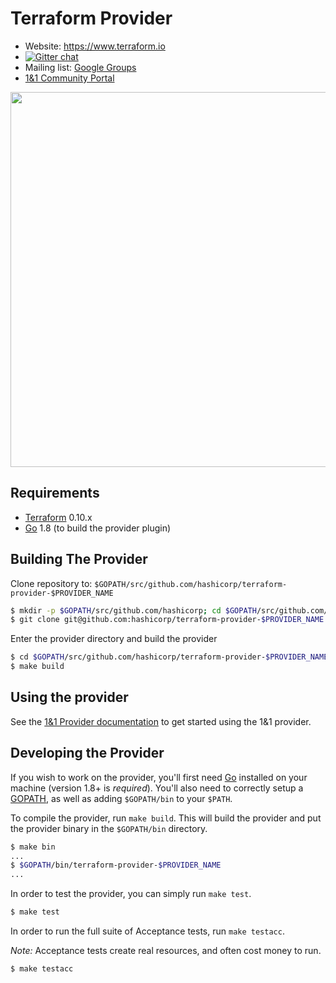 Terraform Provider
==================

- Website: https://www.terraform.io
- [![Gitter chat](https://badges.gitter.im/hashicorp-terraform/Lobby.png)](https://gitter.im/hashicorp-terraform/Lobby)
- Mailing list: [Google Groups](http://groups.google.com/group/terraform-tool)
- [1&1 Community Portal](https://www.1and1.com/cloud-community/)

<img src="https://cdn.rawgit.com/hashicorp/terraform-website/master/content/source/assets/images/logo-hashicorp.svg" width="600px">

Requirements
------------

-	[Terraform](https://www.terraform.io/downloads.html) 0.10.x
-	[Go](https://golang.org/doc/install) 1.8 (to build the provider plugin)

Building The Provider
---------------------

Clone repository to: `$GOPATH/src/github.com/hashicorp/terraform-provider-$PROVIDER_NAME`

```sh
$ mkdir -p $GOPATH/src/github.com/hashicorp; cd $GOPATH/src/github.com/hashicorp
$ git clone git@github.com:hashicorp/terraform-provider-$PROVIDER_NAME
```

Enter the provider directory and build the provider

```sh
$ cd $GOPATH/src/github.com/hashicorp/terraform-provider-$PROVIDER_NAME
$ make build
```

Using the provider
----------------------
See the [1&1 Provider documentation](https://www.terraform.io/docs/providers/oneandone/index.html) to get started using the 1&1 provider.

Developing the Provider
---------------------------

If you wish to work on the provider, you'll first need [Go](http://www.golang.org) installed on your machine (version 1.8+ is *required*). You'll also need to correctly setup a [GOPATH](http://golang.org/doc/code.html#GOPATH), as well as adding `$GOPATH/bin` to your `$PATH`.

To compile the provider, run `make build`. This will build the provider and put the provider binary in the `$GOPATH/bin` directory.

```sh
$ make bin
...
$ $GOPATH/bin/terraform-provider-$PROVIDER_NAME
...
```

In order to test the provider, you can simply run `make test`.

```sh
$ make test
```

In order to run the full suite of Acceptance tests, run `make testacc`.

*Note:* Acceptance tests create real resources, and often cost money to run.

```sh
$ make testacc
```
